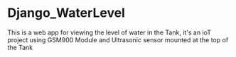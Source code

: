 # Django_WaterLevel
This is a web app for viewing the level of water in the Tank, it's an ioT project using GSM900 Module and Ultrasonic sensor mounted at the top of the Tank

